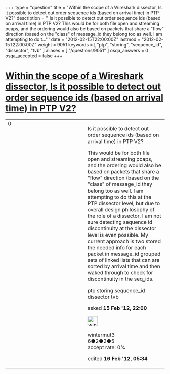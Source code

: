 +++
type = "question"
title = "Within the scope of a Wireshark dissector, Is it possible to detect out order sequence ids (based on arrival time) in PTP V2?"
description = '''Is it possible to detect out order sequence ids (based on arrival time) in PTP V2?  This would be for both file open and streaming pcaps, and the ordering would also be based on packets that share a &quot;flow&quot; direction (based on the &quot;class&quot; of message_id they belong too as well. I am attempting to do t...'''
date = "2012-02-15T22:00:00Z"
lastmod = "2012-02-15T22:00:00Z"
weight = 9051
keywords = [ "ptp", "storing", "sequence_id", "dissector", "tvb" ]
aliases = [ "/questions/9051" ]
osqa_answers = 0
osqa_accepted = false
+++

<div class="headNormal">

# [Within the scope of a Wireshark dissector, Is it possible to detect out order sequence ids (based on arrival time) in PTP V2?](/questions/9051/within-the-scope-of-a-wireshark-dissector-is-it-possible-to-detect-out-order-sequence-ids-based-on-arrival-time-in-ptp-v2)

</div>

<div id="main-body">

<div id="askform">

<table id="question-table" style="width:100%;"><colgroup><col style="width: 50%" /><col style="width: 50%" /></colgroup><tbody><tr class="odd"><td style="width: 30px; vertical-align: top"><div class="vote-buttons"><span id="post-9051-upvote" class="ajax-command post-vote up" rel="nofollow" title="I like this post (click again to cancel)"> </span><div id="post-9051-score" class="post-score" title="current number of votes">0</div><span id="post-9051-downvote" class="ajax-command post-vote down" rel="nofollow" title="I dont like this post (click again to cancel)"> </span> <span id="favorite-mark" class="ajax-command favorite-mark" rel="nofollow" title="mark/unmark this question as favorite (click again to cancel)"> </span><div id="favorite-count" class="favorite-count"></div></div></td><td><div id="item-right"><div class="question-body"><p>Is it possible to detect out order sequence ids (based on arrival time) in PTP V2?</p><p>This would be for both file open and streaming pcaps, and the ordering would also be based on packets that share a "flow" direction (based on the "class" of message_id they belong too as well. I am attempting to do this at the PTP dissector level, but due to overall design philosophy of the role of a dissector, I am not sure detecting sequence id discontinuity at the dissector level is even possible. My current approach is two stored the needed info for each packet in message_id grouped sets of linked lists that can are sorted by arrival time and then waked through to check for discontinuity in the seq_ids.</p></div><div id="question-tags" class="tags-container tags"><span class="post-tag tag-link-ptp" rel="tag" title="see questions tagged &#39;ptp&#39;">ptp</span> <span class="post-tag tag-link-storing" rel="tag" title="see questions tagged &#39;storing&#39;">storing</span> <span class="post-tag tag-link-sequence_id" rel="tag" title="see questions tagged &#39;sequence_id&#39;">sequence_id</span> <span class="post-tag tag-link-dissector" rel="tag" title="see questions tagged &#39;dissector&#39;">dissector</span> <span class="post-tag tag-link-tvb" rel="tag" title="see questions tagged &#39;tvb&#39;">tvb</span></div><div id="question-controls" class="post-controls"></div><div class="post-update-info-container"><div class="post-update-info post-update-info-user"><p>asked <strong>15 Feb '12, 22:00</strong></p><img src="https://secure.gravatar.com/avatar/9da2e9fc67b04d5827f0413c73612df3?s=32&amp;d=identicon&amp;r=g" class="gravatar" width="32" height="32" alt="wintermut3&#39;s gravatar image" /><p><span>wintermut3</span><br />
<span class="score" title="6 reputation points">6</span><span title="2 badges"><span class="badge1">●</span><span class="badgecount">2</span></span><span title="2 badges"><span class="silver">●</span><span class="badgecount">2</span></span><span title="5 badges"><span class="bronze">●</span><span class="badgecount">5</span></span><br />
<span class="accept_rate" title="Rate of the user&#39;s accepted answers">accept rate:</span> <span title="wintermut3 has no accepted answers">0%</span></p></div><div class="post-update-info post-update-info-edited"><p><span> edited <strong>16 Feb '12, 05:34</strong> </span></p></div></div><div id="comments-container-9051" class="comments-container"></div><div id="comment-tools-9051" class="comment-tools"></div><div class="clear"></div><div id="comment-9051-form-container" class="comment-form-container"></div><div class="clear"></div></div></td></tr></tbody></table>

</div>

</div>

